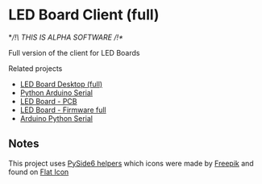 # LED Board Client (full)

**/!\ THIS IS ALPHA SOFTWARE /!\** 

Full version of the client for LED Boards

Related projects

- [LED Board Desktop (full)](https://github.com/MrFrangipane/ledboard-desktop-full)
- [Python Arduino Serial](https://github.com/MrFrangipane/python-arduino-serial)
- [LED Board - PCB](https://github.com/MrFrangipane/ledboard-pcb)
- [LED Board - Firmware full](https://github.com/MrFrangipane/ledboard-firmware-full)
- [Arduino Python Serial](https://github.com/MrFrangipane/arduino-python-serial)

## Notes

This project uses [PySide6 helpers](https://github.com/MrFrangipane/pyside6-helpers) which icons were made by [Freepik](https://www.freepik.com/) and found on [Flat Icon](https://www.flaticon.com)
